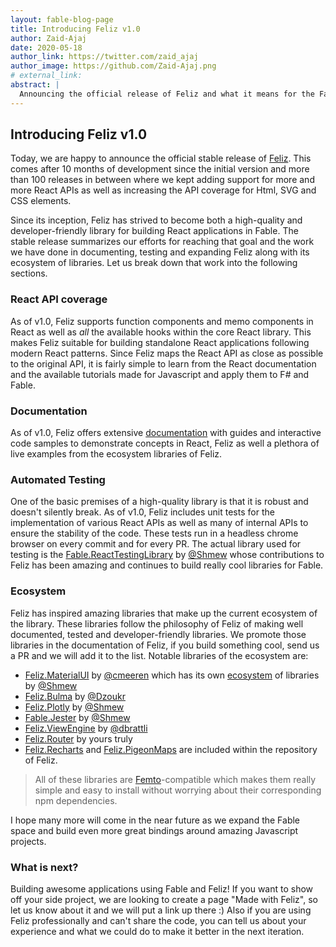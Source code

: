 ```yaml
---
layout: fable-blog-page
title: Introducing Feliz v1.0
author: Zaid-Ajaj
date: 2020-05-18
author_link: https://twitter.com/zaid_ajaj
author_image: https://github.com/Zaid-Ajaj.png
# external_link:
abstract: |
  Announcing the official release of Feliz and what it means for the Fable community.
---
```


## Introducing Feliz v1.0

Today, we are happy to announce the official stable release of [Feliz](https://github.com/Zaid-Ajaj/Feliz). This comes after 10 months of development since the initial version and more than 100 releases in between where we kept adding support for more and more React APIs as well as increasing the API coverage for Html, SVG and CSS elements.

Since its inception, Feliz has strived to become both a high-quality and developer-friendly library for building React applications in Fable. The stable release summarizes our efforts for reaching that goal and the work we have done in documenting, testing and expanding Feliz along with its ecosystem of libraries. Let us break down that work into the following sections.

### React API coverage

As of v1.0, Feliz supports function components and memo components in React as well as *all* the available hooks within the core React library. This makes Feliz suitable for building standalone React applications following modern React patterns. Since Feliz maps the React API as close as possible to the original API, it is fairly simple to learn from the React documentation and the available tutorials made for Javascript and apply them to F# and Fable.

### Documentation

As of v1.0, Feliz offers extensive [documentation](https://zaid-ajaj.github.io/Feliz/) with guides and interactive code samples to demonstrate concepts in React, Feliz as well a plethora of live examples from the ecosystem libraries of Feliz.

### Automated Testing

One of the basic premises of a high-quality library is that it is robust and doesn't silently break. As of v1.0, Feliz includes unit tests for the implementation of various React APIs as well as many of internal APIs to ensure the stability of the code. These tests run in a headless chrome browser on every commit and for every PR. The actual library used for testing is the [Fable.ReactTestingLibrary](https://zaid-ajaj.github.io/Feliz/#/Testing/Utilities/RTL) by [@Shmew](https://github.com/Shmew) whose contributions to Feliz has been amazing and continues to build really cool libraries for Fable.

### Ecosystem

Feliz has inspired amazing libraries that make up the current ecosystem of the library. These libraries follow the philosophy of Feliz of making well documented, tested and developer-friendly libraries. We promote those libraries in the documentation of Feliz, if you build something cool, send us a PR and we will add it to the list. Notable libraries of the ecosystem are:
 -  [Feliz.MaterialUI](https://github.com/cmeeren/Feliz.MaterialUI) by [@cmeeren](https://github.com/cmeeren) which has its own [ecosystem](https://cmeeren.github.io/Feliz.MaterialUI/#ecosystem) of libraries by [@Shmew](https://github.com/Shmew)
 -  [Feliz.Bulma](https://github.com/Dzoukr/Feliz.Bulma) by [@Dzoukr](https://github.com/Dzoukr)
 -  [Feliz.Plotly](https://github.com/Shmew/Feliz.Plotly) by [@Shmew](https://github.com/Shmew)
 -  [Fable.Jester](https://github.com/Shmew/Fable.Jester) by [@Shmew](https://github.com/Shmew)
 -  [Feliz.ViewEngine](https://github.com/dbrattli/Feliz.ViewEngine) by [@dbrattli](https://github.com/dbrattli)
 -  [Feliz.Router](https://github.com/Zaid-Ajaj/Feliz.Router) by yours truly
 -  [Feliz.Recharts](https://zaid-ajaj.github.io/Feliz/#/Recharts/Overview) and [Feliz.PigeonMaps](https://zaid-ajaj.github.io/Feliz/#/Recharts/Overview) are included within the repository of Feliz.

> All of these libraries are [Femto](https://github.com/Zaid-Ajaj/Femto)-compatible which makes them really simple and easy to install without worrying about their corresponding npm dependencies.

I hope many more will come in the near future as we expand the Fable space and build even more great bindings around amazing Javascript projects.

### What is next?

Building awesome applications using Fable and Feliz! If you want to show off your side project, we are looking to create a page "Made with Feliz", so let us know about it and we will put a link up there :) Also if you are using Feliz professionally and can't share the code, you can tell us about your experience and what we could do to make it better in the next iteration.
